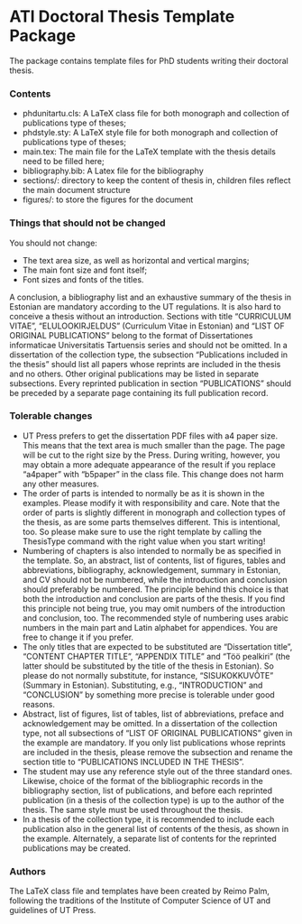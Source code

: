 # ATI Doctoral Thesis Template Package

The package contains template files for PhD students writing their doctoral thesis.
	
### Contents

- phdunitartu.cls: A LaTeX class file for both monograph and collection of publications type of theses;
- phdstyle.sty: A LaTeX style file for both monograph and collection of publications type of theses;
- main.tex: The main file for the LaTeX template with the thesis details need to be filled here;
- bibliography.bib: A Latex file for the bibliography 
- sections/: directory to keep the content of thesis in, children files reflect the main document structure 
- figures/: to store the figures for the document

### Things that should not be changed

You should not change:

- The text area size, as well as horizontal and vertical margins;
- The main font size and font itself;
- Font sizes and fonts of the titles.

A conclusion, a bibliography list and an exhaustive summary of the thesis in Estonian are mandatory according to the UT regulations. It is also hard to conceive a thesis without an introduction. Sections with title “CURRICULUM VITAE”, “ELULOOKIRJELDUS” (Curriculum Vitae in Estonian) and “LIST OF ORIGINAL PUBLICATIONS” belong to the format of Dissertationes informaticae Universitatis Tartuensis series and should not be omitted. In a dissertation of the collection type, the subsection “Publications included in the thesis” should list all papers whose reprints are included in the thesis and no others. Other original publications may be listed in separate subsections. Every reprinted publication in section “PUBLICATIONS” should be preceded by a separate page containing its full publication record.

### Tolerable changes

- UT Press prefers to get the dissertation PDF files with a4 paper size. This means that the text area is much smaller than the page. The page will be cut to the right size by the Press. During writing, however, you may obtain a more adequate appearance of the result if you replace “a4paper” with “b5paper” in the class file. This change does not harm any other measures.
- The order of parts is intended to normally be as it is shown in the examples. Please modify it with responsibility and care. Note that the order of parts is slightly different in monograph and collection types of the thesis, as are some parts themselves different. This is intentional, too. So please make sure to use the right template by calling the ThesisType command with the right value when you start writing!
- Numbering of chapters is also intended to normally be as specified in the template. So, an abstract, list of contents, list of figures, tables and abbreviations, bibliography, acknowledgement, summary in Estonian, and CV should not be numbered, while the introduction and conclusion should preferably be numbered. The principle behind this choice is that both the introduction and conclusion are parts of the thesis. If you find this principle not being true, you may omit numbers of the introduction and conclusion, too. The recommended style of numbering uses arabic numbers in the main part and Latin alphabet for appendices. You are free to change it if you prefer.
- The only titles that are expected to be substituted are “Dissertation title”, “CONTENT CHAPTER TITLE”, “APPENDIX TITLE” and “Töö pealkiri” (the latter should be substituted by the title of the thesis in Estonian). So please do not normally substitute, for instance, “SISUKOKKUVÕTE” (Summary in Estonian). Substituting, e.g., “INTRODUCTION” and “CONCLUSION” by something more precise is tolerable under good reasons.
- Abstract, list of figures, list of tables, list of abbreviations, preface and acknowledgement may be omitted. In a dissertation of the collection type, not all subsections of “LIST OF ORIGINAL PUBLICATIONS” given in the example are mandatory. If you only list publications whose reprints are included in the thesis, please remove the subsection and rename the section title to “PUBLICATIONS INCLUDED IN THE THESIS”.
- The student may use any reference style out of the three standard ones. Likewise, choice of the format of the bibliographic records in the bibliography section, list of publications, and before each reprinted publication (in a thesis of the collection type) is up to the author of the thesis. The same style must be used throughout the thesis.
- In a thesis of the collection type, it is recommended to include each publication also in the general list of contents of the thesis, as shown in the example. Alternately, a separate list of contents for the reprinted publications may be created.


### Authors
The LaTeX class file and templates have been created by Reimo Palm, following the traditions of the Institute of Computer Science of UT and guidelines of UT Press.
